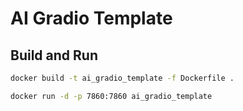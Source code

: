 # AI Gradio Template

## Build and Run

```bash
docker build -t ai_gradio_template -f Dockerfile .
```

```bash
docker run -d -p 7860:7860 ai_gradio_template
```
